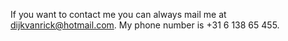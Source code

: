 If you want to contact me you can always mail me at dijkvanrick@hotmail.com. My phone number is +31 6 138 65 455. 
